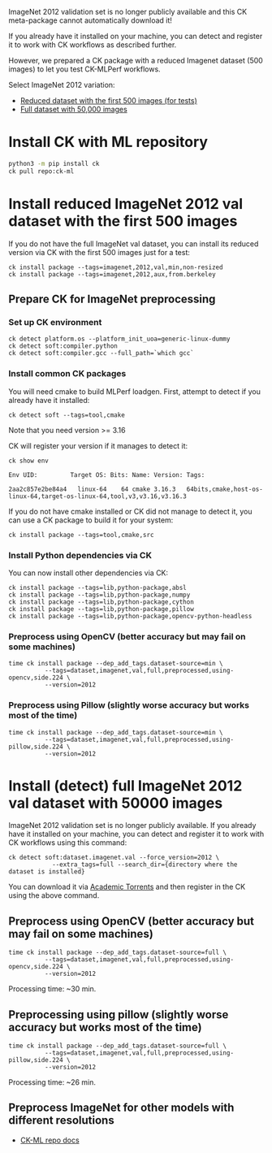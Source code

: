 ImageNet 2012 validation set is no longer publicly available
and this CK meta-package cannot automatically download it!

If you already have it installed on your machine, you can detect
and register it to work with CK workflows as described further.

However, we prepared a CK package with a reduced Imagenet dataset (500 images)
to let you test CK-MLPerf workflows.


Select ImageNet 2012 variation:
* [Reduced dataset with the first 500 images (for tests)](#install-reduced-imagenet-2012-val-dataset-with-the-first-500-images)
* [Full dataset with 50,000 images](#install-detect-full-imagenet-2012-val-dataset-with-50000-images)


# Install CK with ML repository

```bash
python3 -m pip install ck
ck pull repo:ck-ml
```

# Install reduced ImageNet 2012 val dataset with the first 500 images

If you do not have the full ImageNet val dataset, you can install its reduced version via CK
with the first 500 images just for a test:

```
ck install package --tags=imagenet,2012,val,min,non-resized
ck install package --tags=imagenet,2012,aux,from.berkeley
```

## Prepare CK for ImageNet preprocessing

### Set up CK environment

```
ck detect platform.os --platform_init_uoa=generic-linux-dummy
ck detect soft:compiler.python
ck detect soft:compiler.gcc --full_path=`which gcc`
```

### Install common CK packages

You will need cmake to build MLPerf loadgen. First, attempt to detect if you already have it installed:
```
ck detect soft --tags=tool,cmake
```

Note that you need version >= 3.16

CK will register your version if it manages to detect it:
```
ck show env

Env UID:         Target OS: Bits: Name: Version: Tags:

2aa2c857e2be84a4   linux-64    64 cmake 3.16.3   64bits,cmake,host-os-linux-64,target-os-linux-64,tool,v3,v3.16,v3.16.3
`````

If you do not have cmake installed or CK did not manage to detect it, you can use a CK package to build it for your system:
```
ck install package --tags=tool,cmake,src
```

### Install Python dependencies via CK

You can now install other dependencies via CK:

```
ck install package --tags=lib,python-package,absl
ck install package --tags=lib,python-package,numpy
ck install package --tags=lib,python-package,cython
ck install package --tags=lib,python-package,pillow
ck install package --tags=lib,python-package,opencv-python-headless
```

### Preprocess using OpenCV (better accuracy but may fail on some machines)

```
time ck install package --dep_add_tags.dataset-source=min \
          --tags=dataset,imagenet,val,full,preprocessed,using-opencv,side.224 \
          --version=2012
```

### Preprocess using Pillow (slightly worse accuracy but works most of the time)

```
time ck install package --dep_add_tags.dataset-source=min \
          --tags=dataset,imagenet,val,full,preprocessed,using-pillow,side.224 \
          --version=2012
```


# Install (detect) full ImageNet 2012 val dataset with 50000 images

ImageNet 2012 validation set is no longer publicly available.
If you already have it installed on your machine, you can detect
and register it to work with CK workflows using this command:

```
ck detect soft:dataset.imagenet.val --force_version=2012 \
            --extra_tags=full --search_dir={directory where the dataset is installed}
```

You can download it via [Academic Torrents](https://academictorrents.com/details/5d6d0df7ed81efd49ca99ea4737e0ae5e3a5f2e5)
and then register in the CK using the above command.


## Preprocess using OpenCV (better accuracy but may fail on some machines)

```
time ck install package --dep_add_tags.dataset-source=full \
          --tags=dataset,imagenet,val,full,preprocessed,using-opencv,side.224 \
          --version=2012
```

Processing time: ~30 min.

## Preprocessing using pillow (slightly worse accuracy but works most of the time)

```
time ck install package --dep_add_tags.dataset-source=full \
          --tags=dataset,imagenet,val,full,preprocessed,using-pillow,side.224 \
          --version=2012
```

Processing time: ~26 min.


## Preprocess ImageNet for other models with different resolutions

* [CK-ML repo docs](https://github.com/ctuning/ck-ml/blob/main/program/image-classification-tflite-loadgen/README.md)
